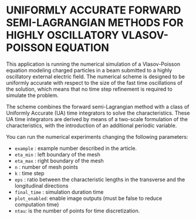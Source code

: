UNIFORMLY ACCURATE FORWARD SEMI-LAGRANGIAN METHODS FOR HIGHLY OSCILLATORY VLASOV-POISSON EQUATION
==================================================================================================

This application is running the numerical simulation of a Vlasov-Poisson
equation modeling charged particles in a beam submitted to a highly
oscillatory external electric field. The numerical scheme is designed
to be uniformly accurate with respect to
the size of the fast time oscillations of the solution, which means
that no time step refinement is required to simulate the problem.

The scheme combines the forward semi-Lagrangian method with a class
of Uniformly Accurate (UA) time integrators to solve the characteristics.
These UA time integrators are derived by means of a two-scale
formulation of the characteristics, with the introduction of an
additional periodic variable.

You can run the numerical experiments changing the following parameters:

- `example` : example number described in the article.
- `eta_min`   : left boundary of the  mesh
- `eta_max`   : right boundary of the mesh
- `n`         : number of mesh points
- `k`         : time step
- `eps`       : ratio between the characteristic lengths in the transverse and the longitudinal directions
- `final_time` : simulation duration time
- `plot_enabled`: enable image outputs (must be false to reduce computation time)
- `ntau`: is the number of points for time discretization.

